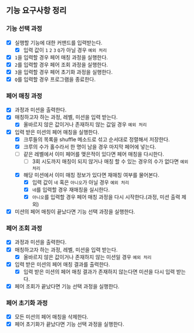 ## 기능 요구사항 정리

### 기능 선택 과정

- [x] 실행할 기능에 대한 커맨드를 입력받는다.
  - [x] 입력 값이 `1` `2` `3` `Q`가 아닐 경우 `예외 처리`
- [x] `1`을 입력할 경우 페어 매칭 과정을 실행한다.
- [x] `2`를 입력할 경우 페어 조회 과정을 실행한다.
- [x] `3`을 입력할 경우 페어 초기화 과정을 실행한다.
- [x] `Q`를 입력할 경우 프로그램을 종료한다.

### 페어 매칭 과정

- [x] 과정과 미션을 출력한다.
- [x] 매칭하고자 하는 과정, 레벨, 미션을 입력 받는다.
  - [x] 올바르지 않은 값이거나 존재하지 않는 값일 경우 `예외 처리`
- [x] 입력 받은 미션의 페어 매칭을 실행한다.
  - [x] 크루들의 목록을 shuffle 메소드로 섞고 순서대로 정렬해서 저장한다.
  - [x] 크루의 수가 홀수라서 한 명이 남을 경우 마지막 페어에 넣는다.
  - [ ] 같은 레벨에서 이미 페어를 맺은적이 있다면 페어 매칭을 다시한다.
    - [ ] 3회 시도까지 매칭이 되지 않거나 매칭 할 수 있는 경우의 수가 없다면 `예외 처리`
  - [x] 해당 미션에서 이미 매칭 정보가 있다면 재매칭 여부를 물어본다.
    - [x] 입력 값이 `네` 혹은 `아니오`가 아닐 경우 `예외 처리`
    - [x] `네`를 입력할 경우 재매칭을 실시한다.
    - [x] `아니오`를 입력할 경우 페어 매칭 과정을 다시 시작한다.(과정, 미션 출력 제외)
- [x] 미션의 페어 매칭이 끝났다면 기능 선택 과정을 실행한다.

### 페어 조회 과정

- [x] 과정과 미션을 출력한다.
- [x] 매칭하고자 하는 과정, 레벨, 미션을 입력 받는다.
  - [x] 올바르지 않은 값이거나 존재하지 않는 미션일 경우 `예외 처리`
- [x] 입력 받은 미션의 페어 매칭 결과를 출력한다.
  - [x] 입력 받은 미션의 페어 매칭 결과가 존재하지 않는다면 미션을 다시 입력 받는다.
- [x] 페어 조회가 끝났다면 기능 선택 과정을 실행한다.

### 페어 초기화 과정

- [x] 모든 미션의 페어 매칭을 삭제한다.
- [x] 페어 초기화가 끝났다면 기능 선택 과정을 실행한다.
